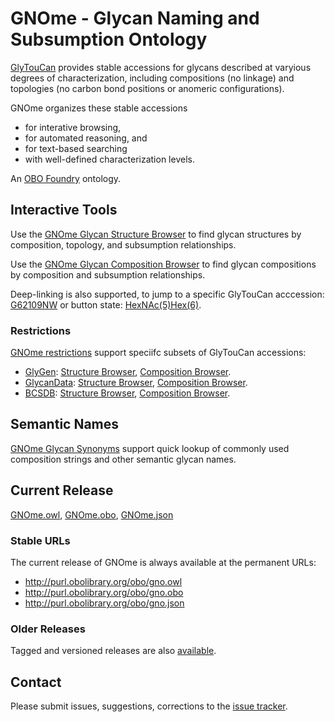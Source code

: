 # GNOme - Glycan Naming and Subsumption Ontology
[GlyTouCan](http://glytoucan.org) provides stable accessions for glycans described at varyious degrees of characterization, including compositions (no linkage) and topologies (no carbon bond positions or anomeric configurations). 

GNOme organizes these stable accessions  
* for interative browsing,
* for automated reasoning, and
* for text-based searching 
* with well-defined characterization levels.

An [OBO Foundry](http://obofoundry.org/ontology/gno) ontology.

## Interactive Tools
Use the [GNOme Glycan Structure Browser](https://raw.githack.com/glygen-glycan-data/GNOme/master/GNOme.browser.html) to find glycan structures by composition, topology, and subsumption relationships. 

Use the [GNOme Glycan Composition Browser](https://raw.githack.com/glygen-glycan-data/GNOme/master/GNOme.compositionselector.html) to find glycan compositions by composition and subsumption relationships.

Deep-linking is also supported, to jump to a specific GlyTouCan acccession: [G62109NW](https://raw.githack.com/glygen-glycan-data/GNOme/master/GNOme.browser.html?focus=G62109NW) or button state: [HexNAc(5)Hex(6)](https://raw.githack.com/glygen-glycan-data/GNOme/master/GNOme.browser.html?HexNAc=5&Hex=6).

### Restrictions ###
[GNOme restrictions](restrictions) support speciifc subsets of GlyTouCan accessions:
* [GlyGen](http://glygen.org): [Structure Browser](https://raw.githack.com/glygen-glycan-data/GNOme/master/restrictions/GNOme_GlyGen.browser.html), [Composition Browser](https://raw.githack.com/glygen-glycan-data/GNOme/master/restrictions/GNOme_GlyGen.compositionselector.html).
* [GlycanData](http://grg.tn/GlycanData): [Structure Browser](https://raw.githack.com/glygen-glycan-data/GNOme/master/restrictions/GNOme_GlycanData.browser.html), [Composition Browser](https://raw.githack.com/glygen-glycan-data/GNOme/master/restrictions/GNOme_GlycanData.compositionselector.html).
* [BCSDB](http://http://csdb.glycoscience.ru/bacterial/): [Structure Browser](https://raw.githack.com/glygen-glycan-data/GNOme/master/restrictions/GNOme_BCSDB.browser.html), [Composition Browser](https://raw.githack.com/glygen-glycan-data/GNOme/master/restrictions/GNOme_BCSDB.compositionselector.html).

## Semantic Names
[GNOme Glycan Synonyms](data/byonic2glytoucan.txt) support quick lookup of commonly used composition strings and other semantic glycan names. 

## Current Release
[GNOme.owl](https://github.com/glygen-glycan-data/GNOme/releases/latest/download/GNOme.owl), 
[GNOme.obo](https://github.com/glygen-glycan-data/GNOme/releases/latest/download/GNOme.obo), 
[GNOme.json](https://github.com/glygen-glycan-data/GNOme/releases/latest/download/GNOme.json)

### Stable URLs
The current release of GNOme is always available at the permanent URLs: 
* http://purl.obolibrary.org/obo/gno.owl
* http://purl.obolibrary.org/obo/gno.obo
* http://purl.obolibrary.org/obo/gno.json

### Older Releases
Tagged and versioned releases are also [available](https://github.com/glygen-glycan-data/GNOme/releases).

## Contact
Please submit issues, suggestions, corrections to the [issue tracker](https://github.com/glygen-glycan-data/GNOme/issues).  

